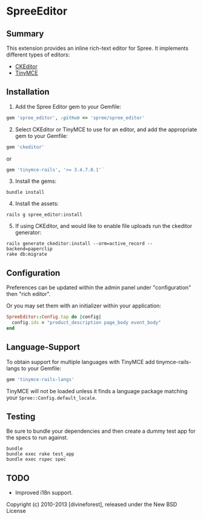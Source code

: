 # SpreeEditor

## Summary

This extension provides an inline rich-text editor for Spree. It implements different types of editors:

- [CKEditor](http://ckeditor.com/)
- [TinyMCE](http://www.tinymce.com/)

## Installation

1. Add the Spree Editor gem to your Gemfile:

```ruby
gem 'spree_editor', :github => 'spree/spree_editor'
```

2. Select CKEditor or TinyMCE to use for an editor, and add the appropriate gem to your Gemfile:

```ruby
gem 'ckeditor'
```

or

```ruby
gem 'tinymce-rails', '>= 3.4.7.0.1'`
```

3. Install the gems:

```shell
bundle install
```

4. Install the assets:

```shell
rails g spree_editor:install
```

5. If using CKEditor, and would like to enable file uploads run the ckeditor generator:

```shell
rails generate ckeditor:install --orm=active_record --backend=paperclip
rake db:migrate
```

## Configuration

Preferences can be updated within the admin panel under "configuration" then "rich editor".

Or you may set them with an initializer within your application:

```ruby
SpreeEditor::Config.tap do |config|
  config.ids = "product_description page_body event_body"
end
```

## Language-Support

To obtain support for multiple languages with TinyMCE add tinymce-rails-langs to your Gemfile:

```ruby
gem 'tinymce-rails-langs'
```

TinyMCE will not be loaded unless it finds a language package matching your `Spree::Config.default_locale`.

## Testing

Be sure to bundle your dependencies and then create a dummy test app for the specs to run against.

```
bundle
bundle exec rake test_app
bundle exec rspec spec
```

## TODO

* Improved i18n support.

Copyright (c) 2010-2013 [divineforest], released under the New BSD License
